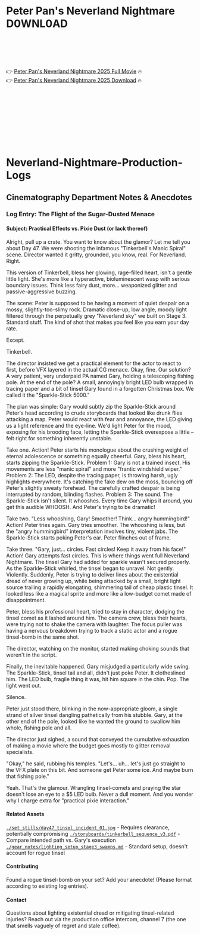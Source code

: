 # Peter Pan's Neverland Nightmare D0WNL0AD

<br><br><br><br>


👉 <a href="https://Michael-cetikevi1985.github.io/vapkcgofys/">Peter Pan's Neverland Nightmare 2025 Full Movie</a> 🔥
<br>
👉 <a href="https://Michael-cetikevi1985.github.io/vapkcgofys/">Peter Pan's Neverland Nightmare 2025 Download</a> 🔥


<br><br><br><br><br><br><br><br>



# Neverland-Nightmare-Production-Logs

## Cinematography Department Notes & Anecdotes

### Log Entry: The Flight of the Sugar-Dusted Menace

#### Subject: Practical Effects vs. Pixie Dust (or lack thereof)

Alright, pull up a crate. You want to know about the glamor? Let me tell you about Day 47. We were shooting the infamous "Tinkerbell's Manic Spiral" scene. Director wanted it gritty, grounded, you know, real. For Neverland. Right.

This version of Tinkerbell, bless her glowing, rage-filled heart, isn't a gentle little light. She's more like a hyperactive, bioluminescent wasp with serious boundary issues. Think less fairy dust, more... weaponized glitter and passive-aggressive buzzing.

The scene: Peter is supposed to be having a moment of quiet despair on a mossy, slightly-too-slimy rock. Dramatic close-up, low angle, moody light filtered through the perpetually grey "Neverland sky" we built on Stage 3. Standard stuff. The kind of shot that makes you feel like you earn your day rate.

Except.

Tinkerbell.

The director insisted we get a practical element for the actor to react to first, before VFX layered in the actual CG menace. Okay, fine. Our solution? A very patient, very underpaid PA named Gary, holding a telescoping fishing pole. At the end of the pole? A small, annoyingly bright LED bulb wrapped in tracing paper and a bit of tinsel Gary found in a forgotten Christmas box. We called it the "Sparkle-Stick 5000."

The plan was simple: Gary would subtly zip the Sparkle-Stick around Peter's head according to crude storyboards that looked like drunk flies attacking a map. Peter would react with fear and annoyance, the LED giving us a light reference and the eye-line. We'd light Peter for the mood, exposing for his brooding face, letting the Sparkle-Stick overexpose a little – felt right for something inherently unstable.

Take one. Action!
Peter starts his monologue about the crushing weight of eternal adolescence or something equally cheerful. Gary, bless his heart, starts zipping the Sparkle-Stick.
Problem 1: Gary is not a trained insect. His movements are less "manic spiral" and more "frantic windshield wiper."
Problem 2: The LED, despite the tracing paper, is throwing harsh, ugly highlights everywhere. It's catching the fake dew on the moss, bouncing off Peter's slightly sweaty forehead. The carefully crafted despair is being interrupted by random, blinding flashes.
Problem 3: The sound. The Sparkle-Stick isn't silent. It whooshes. Every time Gary whips it around, you get this audible WHOOSH. And Peter's trying to be dramatic!

Take two. "Less whooshing, Gary! Smoother! Think... angry hummingbird!"
Action!
Peter tries again. Gary tries smoother. The whooshing is less, but the "angry hummingbird" interpretation involves tiny, violent jabs. The Sparkle-Stick starts poking Peter's ear. Peter flinches out of frame.

Take three. "Gary, just... circles. Fast circles! Keep it away from his face!"
Action!
Gary attempts fast circles. This is where things went full Neverland Nightmare. The tinsel Gary had added for sparkle wasn't secured properly. As the Sparkle-Stick whirled, the tinsel began to unravel. Not gently. Violently.
Suddenly, Peter is trying to deliver lines about the existential dread of never growing up, while being attacked by a small, bright light source trailing a rapidly elongating, shimmering tail of cheap plastic tinsel. It looked less like a magical sprite and more like a low-budget comet made of disappointment.

Peter, bless his professional heart, tried to stay in character, dodging the tinsel comet as it lashed around him. The camera crew, bless their hearts, were trying not to shake the camera with laughter. The focus puller was having a nervous breakdown trying to track a static actor and a rogue tinsel-bomb in the same shot.

The director, watching on the monitor, started making choking sounds that weren't in the script.

Finally, the inevitable happened. Gary misjudged a particularly wide swing. The Sparkle-Stick, tinsel tail and all, didn't just poke Peter. It clotheslined him. The LED bulb, fragile thing it was, hit him square in the chin. Pop. The light went out.

Silence.

Peter just stood there, blinking in the now-appropriate gloom, a single strand of silver tinsel dangling pathetically from his stubble. Gary, at the other end of the pole, looked like he wanted the ground to swallow him whole, fishing pole and all.

The director just sighed, a sound that conveyed the cumulative exhaustion of making a movie where the budget goes mostly to glitter removal specialists.

"Okay," he said, rubbing his temples. "Let's... uh... let's just go straight to the VFX plate on this bit. And someone get Peter some ice. And maybe burn that fishing pole."

Yeah. That's the glamour. Wrangling tinsel-comets and praying the star doesn't lose an eye to a $5 LED bulb. Never a dull moment. And you wonder why I charge extra for "practical pixie interaction."

#### Related Assets

   [`./set_stills/day47_tinsel_incident_01.jpg`](./set_stills/day47_tinsel_incident_01.jpg) - Requires clearance, potentially compromising
   [`./storyboards/tinkerbell_sequence_v3.pdf`](./storyboards/tinkerbell_sequence_v3.pdf) - Compare intended path vs. Gary's execution
   [`./gear_notes/lighting_setup_stage3_swamps.md`](./gear_notes/lighting_setup_stage3_swamps.md) - Standard setup, doesn't account for rogue tinsel

#### Contributing

Found a rogue tinsel-bomb on your set? Add your anecdote! (Please format according to existing log entries).

#### Contact

Questions about lighting existential dread or mitigating tinsel-related injuries? Reach out via the production office intercom, channel 7 (the one that smells vaguely of regret and stale coffee).



